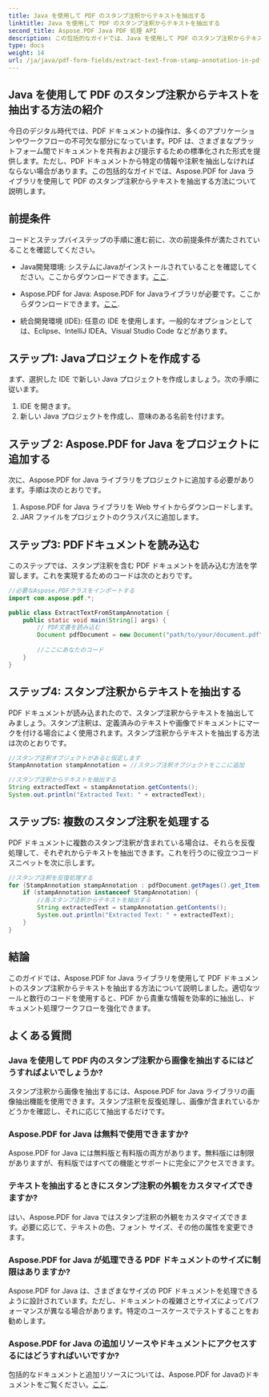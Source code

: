 ```yaml
---
title: Java を使用して PDF のスタンプ注釈からテキストを抽出する
linktitle: Java を使用して PDF のスタンプ注釈からテキストを抽出する
second_title: Aspose.PDF Java PDF 処理 API
description: この包括的なガイドでは、Java を使用して PDF のスタンプ注釈からテキストを抽出する方法を学びます。効率的な PDF ドキュメント処理には Aspose.PDF for Java を使用します。
type: docs
weight: 14
url: /ja/java/pdf-form-fields/extract-text-from-stamp-annotation-in-pdf-using-java/
---
```


## Java を使用して PDF のスタンプ注釈からテキストを抽出する方法の紹介

今日のデジタル時代では、PDF ドキュメントの操作は、多くのアプリケーションやワークフローの不可欠な部分になっています。PDF は、さまざまなプラットフォーム間でドキュメントを共有および提示するための標準化された形式を提供します。ただし、PDF ドキュメントから特定の情報や注釈を抽出しなければならない場合があります。この包括的なガイドでは、Aspose.PDF for Java ライブラリを使用して PDF のスタンプ注釈からテキストを抽出する方法について説明します。

## 前提条件

コードとステップバイステップの手順に進む前に、次の前提条件が満たされていることを確認してください。

-  Java開発環境: システムにJavaがインストールされていることを確認してください。ここからダウンロードできます。[ここ](https://www.java.com/download/).

-  Aspose.PDF for Java: Aspose.PDF for Javaライブラリが必要です。ここからダウンロードできます。[ここ](https://releases.aspose.com/pdf/java/).

- 統合開発環境 (IDE): 任意の IDE を使用します。一般的なオプションとしては、Eclipse、IntelliJ IDEA、Visual Studio Code などがあります。

## ステップ1: Javaプロジェクトを作成する

まず、選択した IDE で新しい Java プロジェクトを作成しましょう。次の手順に従います。

1. IDE を開きます。
2. 新しい Java プロジェクトを作成し、意味のある名前を付けます。

## ステップ 2: Aspose.PDF for Java をプロジェクトに追加する

次に、Aspose.PDF for Java ライブラリをプロジェクトに追加する必要があります。手順は次のとおりです。

1. Aspose.PDF for Java ライブラリを Web サイトからダウンロードします。
2. JAR ファイルをプロジェクトのクラスパスに追加します。

## ステップ3: PDFドキュメントを読み込む

このステップでは、スタンプ注釈を含む PDF ドキュメントを読み込む方法を学習します。これを実現するためのコードは次のとおりです。

```java
//必要なAspose.PDFクラスをインポートする
import com.aspose.pdf.*;

public class ExtractTextFromStampAnnotation {
    public static void main(String[] args) {
        // PDF文書を読み込む
        Document pdfDocument = new Document("path/to/your/document.pdf");
        
        //ここにあなたのコード
    }
}
```

## ステップ4: スタンプ注釈からテキストを抽出する

PDF ドキュメントが読み込まれたので、スタンプ注釈からテキストを抽出してみましょう。スタンプ注釈は、定義済みのテキストや画像でドキュメントにマークを付ける場合によく使用されます。スタンプ注釈からテキストを抽出する方法は次のとおりです。

```java
//スタンプ注釈オブジェクトがあると仮定します
StampAnnotation stampAnnotation = //スタンプ注釈オブジェクトをここに追加

//スタンプ注釈からテキストを抽出する
String extractedText = stampAnnotation.getContents();
System.out.println("Extracted Text: " + extractedText);
```

## ステップ5: 複数のスタンプ注釈を処理する

PDF ドキュメントに複数のスタンプ注釈が含まれている場合は、それらを反復処理して、それぞれからテキストを抽出できます。これを行うのに役立つコード スニペットを次に示します。

```java
//スタンプ注釈を反復処理する
for (StampAnnotation stampAnnotation : pdfDocument.getPages().get_Item(1).getAnnotations()) {
    if (stampAnnotation instanceof StampAnnotation) {
        //各スタンプ注釈からテキストを抽出する
        String extractedText = stampAnnotation.getContents();
        System.out.println("Extracted Text: " + extractedText);
    }
}
```

## 結論

このガイドでは、Aspose.PDF for Java ライブラリを使用して PDF ドキュメントのスタンプ注釈からテキストを抽出する方法について説明しました。適切なツールと数行のコードを使用すると、PDF から貴重な情報を効率的に抽出し、ドキュメント処理ワークフローを強化できます。

## よくある質問

### Java を使用して PDF 内のスタンプ注釈から画像を抽出するにはどうすればよいでしょうか?

スタンプ注釈から画像を抽出するには、Aspose.PDF for Java ライブラリの画像抽出機能を使用できます。スタンプ注釈を反復処理し、画像が含まれているかどうかを確認し、それに応じて抽出するだけです。

### Aspose.PDF for Java は無料で使用できますか?

Aspose.PDF for Java には無料版と有料版の両方があります。無料版には制限がありますが、有料版ではすべての機能とサポートに完全にアクセスできます。

### テキストを抽出するときにスタンプ注釈の外観をカスタマイズできますか?

はい、Aspose.PDF for Java ではスタンプ注釈の外観をカスタマイズできます。必要に応じて、テキストの色、フォント サイズ、その他の属性を変更できます。

### Aspose.PDF for Java が処理できる PDF ドキュメントのサイズに制限はありますか?

Aspose.PDF for Java は、さまざまなサイズの PDF ドキュメントを処理できるように設計されています。ただし、ドキュメントの複雑さとサイズによってパフォーマンスが異なる場合があります。特定のユースケースでテストすることをお勧めします。

### Aspose.PDF for Java の追加リソースやドキュメントにアクセスするにはどうすればいいですか?

包括的なドキュメントと追加リソースについては、Aspose.PDF for Javaのドキュメントをご覧ください。[ここ](https://reference.aspose.com/pdf/java/).